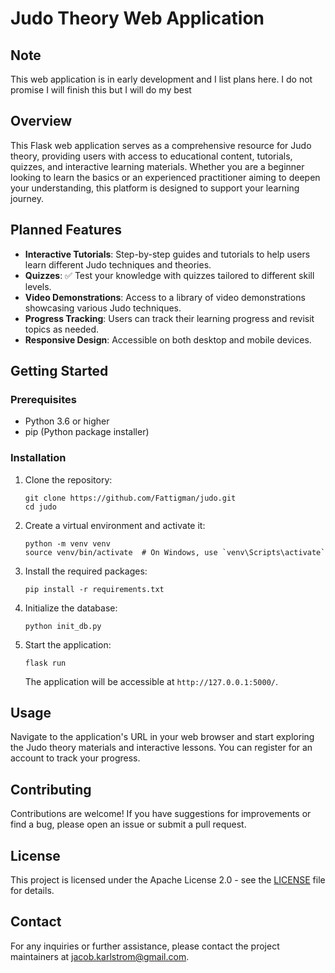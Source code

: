 # Judo Theory Web Application

## Note
This web application is in early development and I list plans here. I do not promise I will finish this but I will do my best

## Overview

This Flask web application serves as a comprehensive resource for Judo theory, providing users with access to educational content, tutorials, quizzes, and interactive learning materials. Whether you are a beginner looking to learn the basics or an experienced practitioner aiming to deepen your understanding, this platform is designed to support your learning journey.

## Planned Features

- **Interactive Tutorials**: Step-by-step guides and tutorials to help users learn different Judo techniques and theories.
- **Quizzes**: :white_check_mark: Test your knowledge with quizzes tailored to different skill levels.
- **Video Demonstrations**: Access to a library of video demonstrations showcasing various Judo techniques.
- **Progress Tracking**: Users can track their learning progress and revisit topics as needed.
- **Responsive Design**: Accessible on both desktop and mobile devices.

## Getting Started

### Prerequisites

- Python 3.6 or higher
- pip (Python package installer)

### Installation

1. Clone the repository:
   ```
   git clone https://github.com/Fattigman/judo.git
   cd judo
   ```

2. Create a virtual environment and activate it:
   ```
   python -m venv venv
   source venv/bin/activate  # On Windows, use `venv\Scripts\activate`
   ```

3. Install the required packages:
   ```
   pip install -r requirements.txt
   ```

4. Initialize the database:
   ```
   python init_db.py
   ```

5. Start the application:
   ```
   flask run
   ```

   The application will be accessible at `http://127.0.0.1:5000/`.

## Usage

Navigate to the application's URL in your web browser and start exploring the Judo theory materials and interactive lessons. You can register for an account to track your progress.

## Contributing

Contributions are welcome! If you have suggestions for improvements or find a bug, please open an issue or submit a pull request.

## License

This project is licensed under the Apache License 2.0 - see the [LICENSE](LICENSE) file for details.

## Contact

For any inquiries or further assistance, please contact the project maintainers at [jacob.karlstrom@gmail.com](mailto:jacob.karlstrom@gmail.com).
